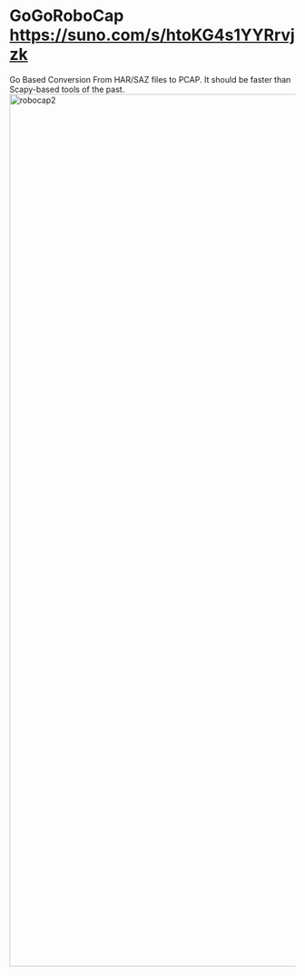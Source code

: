 # GoGoRoboCap https://suno.com/s/htoKG4s1YYRrvjzk
Go Based Conversion From HAR/SAZ files to PCAP. It should be faster than Scapy-based tools of the past. 
<img width="1024" height="1536" alt="robocap2" src="https://github.com/user-attachments/assets/1a3143fb-ef8e-4797-82af-6e156a7fb6dc" />
